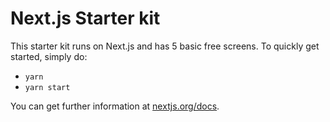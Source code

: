 # Next.js Starter kit

This starter kit runs on Next.js and has 5 basic free screens. To quickly get started, simply do:

- `yarn`
- `yarn start`

You can get further information at [nextjs.org/docs](https://nextjs.org/docs/getting-started).
